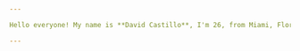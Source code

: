 ```yaml
---

Hello everyone! My name is **David Castillo**, I'm 26, from Miami, Florida. I am currently studying to obtain my AWS Cloud Practitioner certification. I've always been intrigued in technology. From learning how to build/repair computers, to making simple applications on Python. I am very determined to learn more and get into an industry in which I can expand my skills in development and technology. 

---
```

